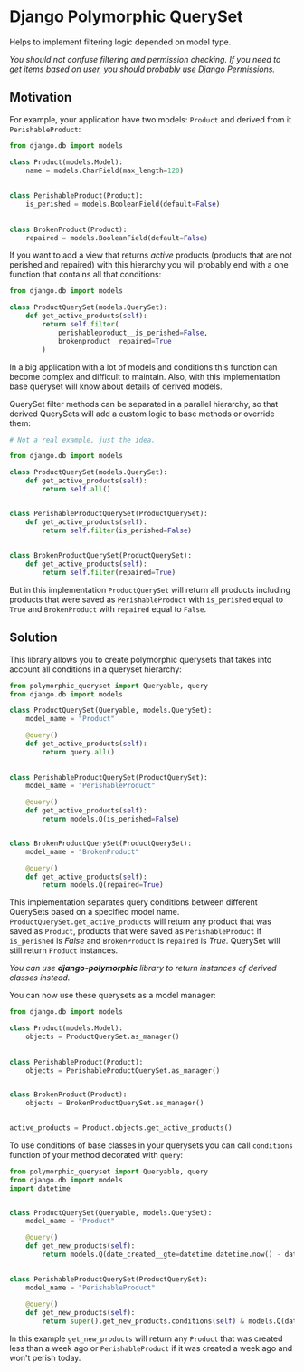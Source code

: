 # Django Polymorphic QuerySet
Helps to implement filtering logic depended on model type.

*You should not confuse filtering and permission checking. If you need to get items based on user, you should probably
use Django Permissions.*

## Motivation

For example, your application have two models: `Product` and derived from it `PerishableProduct`:

```python
from django.db import models

class Product(models.Model):
    name = models.CharField(max_length=120)
    
    
class PerishableProduct(Product):
    is_perished = models.BooleanField(default=False)
    
    
class BrokenProduct(Product):
    repaired = models.BooleanField(default=False)

```

If you want to add a view that returns *active* products (products that are not perished and repaired) with 
this hierarchy you will probably end with a one function that contains all that conditions:

```python
from django.db import models

class ProductQuerySet(models.QuerySet):
    def get_active_products(self):
        return self.filter(
            perishableproduct__is_perished=False,
            brokenproduct__repaired=True
        )
```

In a big application with a lot of models and conditions this function can become complex and difficult to maintain.
Also, with this implementation base queryset will know about details of derived models.

QuerySet filter methods can be separated in a parallel hierarchy, so that derived QuerySets will add a custom logic 
to base methods or override them:

```python
# Not a real example, just the idea.

from django.db import models

class ProductQuerySet(models.QuerySet):
    def get_active_products(self):
        return self.all()


class PerishableProductQuerySet(ProductQuerySet):
    def get_active_products(self):
        return self.filter(is_perished=False)
        
        
class BrokenProductQuerySet(ProductQuerySet):
    def get_active_products(self):
        return self.filter(repaired=True)
``` 

But in this implementation `ProductQuerySet` will return all products including products that were saved
as `PerishableProduct` with `is_perished` equal to `True` and `BrokenProduct` with `repaired` equal to `False`. 

## Solution
This library allows you to create polymorphic querysets that takes into account all conditions in a queryset 
hierarchy:
```python
from polymorphic_queryset import Queryable, query
from django.db import models

class ProductQuerySet(Queryable, models.QuerySet):
    model_name = "Product"

    @query()
    def get_active_products(self):
        return query.all()
      
        
class PerishableProductQuerySet(ProductQuerySet):
    model_name = "PerishableProduct"

    @query()
    def get_active_products(self):
        return models.Q(is_perished=False)


class BrokenProductQuerySet(ProductQuerySet):
    model_name = "BrokenProduct"

    @query()
    def get_active_products(self):
        return models.Q(repaired=True)
```

This implementation separates query conditions between different QuerySets based on a specified model name.
`ProductQuerySet.get_active_products` will return any product that was saved as `Product`,
products that were saved as `PerishableProduct` if `is_perished` is *False* and `BrokenProduct` is `repaired` is *True*.
QuerySet will still return `Product` instances.

*You can use **django-polymorphic** library to return instances of derived classes instead.*

You can now use these querysets as a model manager:
```python
from django.db import models

class Product(models.Model):
    objects = ProductQuerySet.as_manager()
    
    
class PerishableProduct(Product):
    objects = PerishableProductQuerySet.as_manager()


class BrokenProduct(Product):
    objects = BrokenProductQuerySet.as_manager()
    

active_products = Product.objects.get_active_products()
```

To use conditions of base classes in your querysets you can call `conditions` function of your method decorated with `query`:
```python
from polymorphic_queryset import Queryable, query
from django.db import models
import datetime


class ProductQuerySet(Queryable, models.QuerySet):
    model_name = "Product"

    @query()
    def get_new_products(self):
        return models.Q(date_created__gte=datetime.datetime.now() - datetime.timedelta(weeks=1))
        

class PerishableProductQuerySet(ProductQuerySet):
    model_name = "PerishableProduct"
    
    @query()
    def get_new_products(self):
        return super().get_new_products.conditions(self) & models.Q(date_perished__lt=datetime.datetime.now())        
```

In this example `get_new_products` will return any `Product` that was created less than a week ago or 
`PerishableProduct` if it was created a week ago and won't perish today.